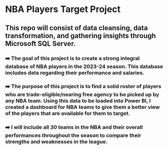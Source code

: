 # NBA Players Target Project

## This repo will consist of **data cleansing**, **data transformation**, and **gathering insights** through **Microsoft SQL Server**.

### ➡️ The goal of this project is to create a strong integral database of NBA players in the 2023-24 season. This database includes data regarding their performance and salaries.
### ➡️ The purpose of this project is to find a solid roster of players who are trade-eligible/nearing free agency to be picked up by any NBA team. Using this data to be loaded into Power BI, I created a dashboard for NBA teams to give them a better view of the players that are available for them to target.
### ➡️ I will include all 30 teams in the NBA and their overall performances throughout the season to compare their strengths and weaknesses in the league.
